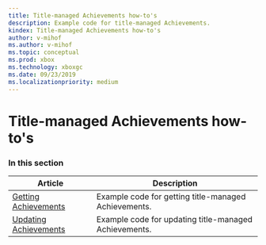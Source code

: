 ```yaml
---
title: Title-managed Achievements how-to's
description: Example code for title-managed Achievements.
kindex: Title-managed Achievements how-to's
author: v-mihof
ms.author: v-mihof
ms.topic: conceptual
ms.prod: xbox
ms.technology: xboxgc
ms.date: 09/23/2019
ms.localizationpriority: medium
---
```


# Title-managed Achievements how-to's


### In this section

| Article | Description |
|---------|-------------|
| [Getting Achievements](live-how-to-get-achievements.md) | Example code for getting title-managed Achievements. |
| [Updating Achievements](live-how-to-update-achievements.md) | Example code for updating title-managed Achievements. |
